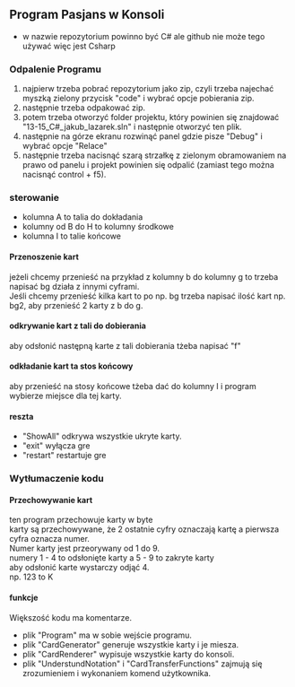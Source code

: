 ﻿## Program Pasjans w Konsoli
- w nazwie repozytorium powinno być C# ale github nie może tego używać więc jest Csharp
### Odpalenie Programu
1. najpierw trzeba pobrać repozytorium jako zip, czyli trzeba najechać myszką zielony przycisk "code" i wybrać opcje pobierania zip.
2. następnie trzeba odpakować zip.
3. potem trzeba otworzyć folder projektu, który powinien się znajdować "13-15_C#_jakub_lazarek.sln" i następnie otworzyć ten plik.
4. następnie na górze ekranu rozwinąć panel gdzie pisze "Debug" i wybrać opcje "Relace"
5. następnie trzeba nacisnąć szarą strzałkę z zielonym obramowaniem na prawo od panelu i projekt powinien się odpalić (zamiast tego można nacisnąć control + f5).
### sterowanie
- kolumna A to talia do dokładania
- kolumny od B do H to kolumny środkowe
- kolumna I to talie końcowe
#### Przenoszenie kart
jeżeli chcemy przenieść na przykład z kolumny b do kolumny g to trzeba napisać bg działa z innymi cyframi.  
Jeśli chcemy przenieść kilka kart to po np. bg trzeba napisać ilość kart np. bg2, aby przenieść 2 karty z b do g.
#### odkrywanie kart z tali do dobierania  
aby odsłonić następną karte z tali dobierania tżeba napisać "f"
#### odkładanie kart ta stos końcowy  
aby przenieść na stosy końcowe tżeba dać do kolumny I i program wybierze miejsce dla tej karty.
#### reszta
* "ShowAll" odkrywa wszystkie ukryte karty.
* "exit" wyłącza gre
* "restart" restartuje gre
### Wytłumaczenie kodu
#### Przechowywanie kart
ten program przechowuje karty w byte  
karty są przechowywane, że 2 ostatnie cyfry oznaczają kartę a pierwsza cyfra oznacza numer.  
Numer karty jest przeorywany od 1 do 9.  
numery 1 - 4 to odsłonięte karty a 5 - 9 to zakryte karty  
aby odsłonić karte wystarczy odjąć 4.  
np. 123 to K
#### funkcje
Większość kodu ma komentarze.
* plik "Program"
ma w sobie wejście programu.
* plik "CardGenerator"
generuje wszystkie karty i je miesza.
* plik "CardRenderer"
wypisuje wszystkie karty do konsoli.
* plik "UnderstundNotation" i "CardTransferFunctions"
zajmują się zrozumieniem i wykonaniem komend użytkownika.
